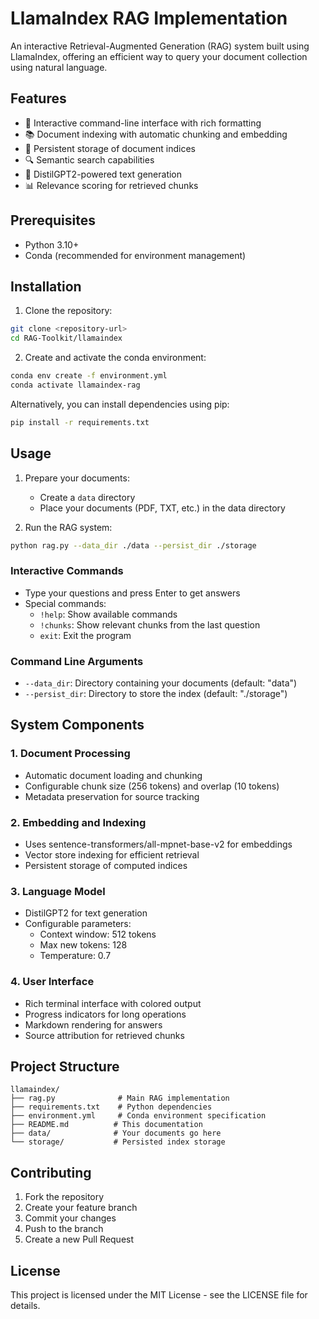 # LlamaIndex RAG Implementation

An interactive Retrieval-Augmented Generation (RAG) system built using LlamaIndex, offering an efficient way to query your document collection using natural language.

## Features

- 🚀 Interactive command-line interface with rich formatting
- 📚 Document indexing with automatic chunking and embedding
- 💾 Persistent storage of document indices
- 🔍 Semantic search capabilities
- 🤖 DistilGPT2-powered text generation
- 📊 Relevance scoring for retrieved chunks

## Prerequisites

- Python 3.10+
- Conda (recommended for environment management)

## Installation

1. Clone the repository:
```bash
git clone <repository-url>
cd RAG-Toolkit/llamaindex
```

2. Create and activate the conda environment:
```bash
conda env create -f environment.yml
conda activate llamaindex-rag
```

Alternatively, you can install dependencies using pip:
```bash
pip install -r requirements.txt
```

## Usage

1. Prepare your documents:
   - Create a `data` directory
   - Place your documents (PDF, TXT, etc.) in the data directory

2. Run the RAG system:
```bash
python rag.py --data_dir ./data --persist_dir ./storage
```

### Interactive Commands

- Type your questions and press Enter to get answers
- Special commands:
  - `!help`: Show available commands
  - `!chunks`: Show relevant chunks from the last question
  - `exit`: Exit the program

### Command Line Arguments

- `--data_dir`: Directory containing your documents (default: "data")
- `--persist_dir`: Directory to store the index (default: "./storage")

## System Components

### 1. Document Processing
- Automatic document loading and chunking
- Configurable chunk size (256 tokens) and overlap (10 tokens)
- Metadata preservation for source tracking

### 2. Embedding and Indexing
- Uses sentence-transformers/all-mpnet-base-v2 for embeddings
- Vector store indexing for efficient retrieval
- Persistent storage of computed indices

### 3. Language Model
- DistilGPT2 for text generation
- Configurable parameters:
  - Context window: 512 tokens
  - Max new tokens: 128
  - Temperature: 0.7

### 4. User Interface
- Rich terminal interface with colored output
- Progress indicators for long operations
- Markdown rendering for answers
- Source attribution for retrieved chunks

## Project Structure

```
llamaindex/
├── rag.py              # Main RAG implementation
├── requirements.txt    # Python dependencies
├── environment.yml     # Conda environment specification
├── README.md          # This documentation
├── data/              # Your documents go here
└── storage/           # Persisted index storage
```

## Contributing

1. Fork the repository
2. Create your feature branch
3. Commit your changes
4. Push to the branch
5. Create a new Pull Request

## License

This project is licensed under the MIT License - see the LICENSE file for details.
